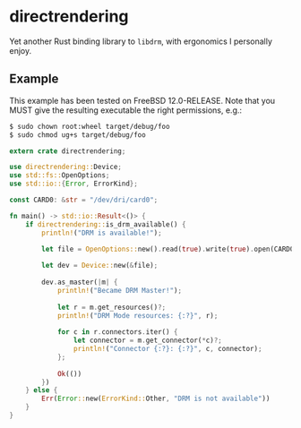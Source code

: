 # directrendering

Yet another Rust binding library to `libdrm`, with ergonomics I personally enjoy.

## Example

This example has been tested on FreeBSD 12.0-RELEASE. Note that you MUST give the
resulting executable the right permissions, e.g.:

```bash
$ sudo chown root:wheel target/debug/foo
$ sudo chmod ug+s target/debug/foo
```

```rust
extern crate directrendering;

use directrendering::Device;
use std::fs::OpenOptions;
use std::io::{Error, ErrorKind};

const CARD0: &str = "/dev/dri/card0";

fn main() -> std::io::Result<()> {
    if directrendering::is_drm_available() {
        println!("DRM is available!");

        let file = OpenOptions::new().read(true).write(true).open(CARD0)?;
        
        let dev = Device::new(&file);
        
        dev.as_master(|m| {
            println!("Became DRM Master!");
        
            let r = m.get_resources()?;
            println!("DRM Mode resources: {:?}", r);
            
            for c in r.connectors.iter() {
                let connector = m.get_connector(*c)?;
                println!("Connector {:?}: {:?}", c, connector);
            };
            
            Ok(())
        })
    } else {
        Err(Error::new(ErrorKind::Other, "DRM is not available"))
    }
}
```
